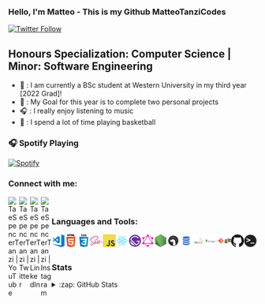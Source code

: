 ### Hello, I'm Matteo - This is my Github MatteoTanziCodes
[![Twitter Follow](https://img.shields.io/twitter/follow/TaeSpencerTanzi?color=1DA1F2&logo=twitter&style=for-the-badge)](https://twitter.com/intent/follow?original_referer=https%3A%2F%2Fgithub.com%2FcodeSTACKr&screen_name=taespencertanzi)

## Honours Specialization: Computer Science | Minor: Software Engineering
 - 🏫 : I am currently a BSc student at Western University in my third year [2022 Grad]!
 - 📔 : My Goal for this year is to complete two personal projects
 - 🎧 : I really enjoy listening to music
 - 🏀 : I spend a lot of time playing basketball

### 🎧 Spotify Playing
[![Spotify](https://matteotanzicodes.vercel.app/api/spotify)](https://open.spotify.com/user/TaeSpencerTanzi)

### Connect with me:

[<img align="left" alt="TaeSpencerTanzi | YouTube" width="22px" src="https://cdn.jsdelivr.net/npm/simple-icons@v3/icons/youtube.svg" />][youtube]
[<img align="left" alt="TaeSpencerTanzi | Twitter" width="22px" src="https://cdn.jsdelivr.net/npm/simple-icons@v3/icons/twitter.svg" />][twitter]
[<img align="left" alt="TaeSpencerTanzi | LinkedIn" width="22px" src="https://cdn.jsdelivr.net/npm/simple-icons@v3/icons/linkedin.svg" />][linkedin]
[<img align="left" alt="TaeSpencerTanzi | Instagram" width="22px" src="https://cdn.jsdelivr.net/npm/simple-icons@v3/icons/instagram.svg" />][instagram]

<br />

### Languages and Tools:

<img align="left" alt="Visual Studio Code" width="26px" src="https://raw.githubusercontent.com/github/explore/80688e429a7d4ef2fca1e82350fe8e3517d3494d/topics/visual-studio-code/visual-studio-code.png" />
<img align="left" alt="HTML5" width="26px" src="https://raw.githubusercontent.com/github/explore/80688e429a7d4ef2fca1e82350fe8e3517d3494d/topics/html/html.png" />
<img align="left" alt="CSS3" width="26px" src="https://raw.githubusercontent.com/github/explore/80688e429a7d4ef2fca1e82350fe8e3517d3494d/topics/css/css.png" />
<img align="left" alt="Sass" width="26px" src="https://raw.githubusercontent.com/github/explore/80688e429a7d4ef2fca1e82350fe8e3517d3494d/topics/sass/sass.png" />
<img align="left" alt="JavaScript" width="26px" src="https://raw.githubusercontent.com/github/explore/80688e429a7d4ef2fca1e82350fe8e3517d3494d/topics/javascript/javascript.png" />
<img align="left" alt="React" width="26px" src="https://raw.githubusercontent.com/github/explore/80688e429a7d4ef2fca1e82350fe8e3517d3494d/topics/react/react.png" />
<img align="left" alt="Gatsby" width="26px" src="https://raw.githubusercontent.com/github/explore/e94815998e4e0713912fed477a1f346ec04c3da2/topics/gatsby/gatsby.png" />
<img align="left" alt="GraphQL" width="26px" src="https://raw.githubusercontent.com/github/explore/80688e429a7d4ef2fca1e82350fe8e3517d3494d/topics/graphql/graphql.png" />
<img align="left" alt="Node.js" width="26px" src="https://raw.githubusercontent.com/github/explore/80688e429a7d4ef2fca1e82350fe8e3517d3494d/topics/nodejs/nodejs.png" />
<img align="left" alt="Deno" width="26px" src="https://raw.githubusercontent.com/github/explore/361e2821e2dea67711cde99c9c40ed357061cf27/topics/deno/deno.png" />
<img align="left" alt="SQL" width="26px" src="https://raw.githubusercontent.com/github/explore/80688e429a7d4ef2fca1e82350fe8e3517d3494d/topics/sql/sql.png" />
<img align="left" alt="MySQL" width="26px" src="https://raw.githubusercontent.com/github/explore/80688e429a7d4ef2fca1e82350fe8e3517d3494d/topics/mysql/mysql.png" />
<img align="left" alt="MongoDB" width="26px" src="https://raw.githubusercontent.com/github/explore/80688e429a7d4ef2fca1e82350fe8e3517d3494d/topics/mongodb/mongodb.png" />
<img align="left" alt="Git" width="26px" src="https://raw.githubusercontent.com/github/explore/80688e429a7d4ef2fca1e82350fe8e3517d3494d/topics/git/git.png" />
<img align="left" alt="GitHub" width="26px" src="https://raw.githubusercontent.com/github/explore/78df643247d429f6cc873026c0622819ad797942/topics/github/github.png" />
<img align="left" alt="Terminal" width="26px" src="https://raw.githubusercontent.com/github/explore/80688e429a7d4ef2fca1e82350fe8e3517d3494d/topics/terminal/terminal.png" />

<br />
<br />

### Stats
<details>
  <summary>:zap: GitHub Stats</summary>

  [![Matteo's GitHub stats](https://github-readme-stats.vercel.app/api?username=MatteoTanziCodes)](https://github.com/MatteoTanziCodes/github-readme-stats)

</details>

[twitter]: https://twitter.com/TaeSpencerTanzi
[youtube]: https://youtube.com/TaeSpencerTanzi
[instagram]: https://instagram.com/Tae.Tanzi
[linkedin]: https://linkedin.com/in/matteospencertanzi

